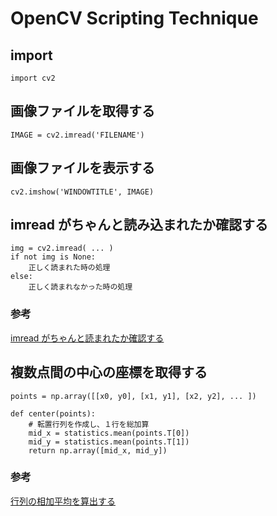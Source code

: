 # OpenCV Scripting Technique

## import
```
import cv2
```

## 画像ファイルを取得する
```
IMAGE = cv2.imread('FILENAME')
```

## 画像ファイルを表示する
```
cv2.imshow('WINDOWTITLE', IMAGE)
```

## imread がちゃんと読み込まれたか確認する
```
img = cv2.imread( ... )
if not img is None:
    正しく読まれた時の処理
else:
    正しく読まれなかった時の処理
```
### 参考
[imread がちゃんと読まれたか確認する](https://qiita.com/musaprg/items/755d361b17ff77336474)

## 複数点間の中心の座標を取得する
```
points = np.array([[x0, y0], [x1, y1], [x2, y2], ... ])

def center(points):
    # 転置行列を作成し、１行を総加算
    mid_x = statistics.mean(points.T[0])
    mid_y = statistics.mean(points.T[1])
    return np.array([mid_x, mid_y])
```
### 参考
[行列の相加平均を算出する](https://note.nkmk.me/python-statistics-mean-median-mode-var-stdev/)
